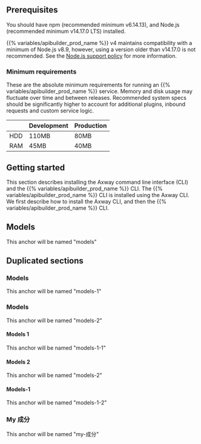 ## Prerequisites

You should have npm (recommended minimum v6.14.13), and Node.js (recommended minimum v14.17.0 LTS) installed.

{{% variables/apibuilder_prod_name %}} v4 maintains compatibility with a minimum of Node.js v8.9, however, using a version older than v14.17.0 is not recommended. See the [Node.js support policy](/docs/node.js_support_policy/) for more information.

### Minimum requirements

These are the absolute minimum requirements for running an {{% variables/apibuilder_prod_name %}} service. Memory and disk usage may fluctuate over time and between releases. Recommended system specs should be significantly higher to account for additional plugins, inbound requests and custom service logic.

|     | Development | Production |
| --- | ----------- | ---------- |
| HDD | 110MB       | 80MB       |
| RAM | 45MB        | 40MB       |

## Getting started

This section describes installing the Axway command line interface (CLI) and the {{% variables/apibuilder_prod_name %}} CLI. The {{% variables/apibuilder_prod_name %}} CLI is installed using the Axway CLI. We first describe how to install the Axway CLI, and then the {{% variables/apibuilder_prod_name %}} CLI.

## Models

This anchor will be named "models"


## Duplicated sections

### Models
This anchor will be named "models-1"

### Models
This anchor will be named "models-2"

#### Models 1
This anchor will be named "models-1-1"

#### Models 2
This anchor will be named "models-2"

#### Models-1
This anchor will be named "models-1-2"

### My 成分
This anchor will be named "my-成分"
